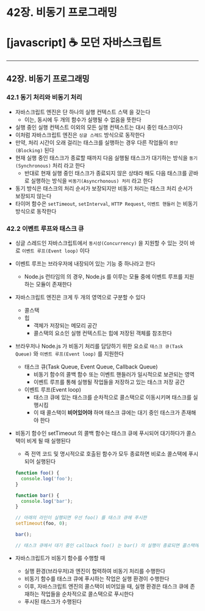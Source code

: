 # 42장. 비동기 프로그래밍

# [javascript] ☕ 모던 자바스크립트

---

## 42장. 비동기 프로그래밍

### 42.1 동기 처리와 비동기 처리

- 자바스크립트 엔진은 단 하나의 실행 컨텍스트 스택 을 갖는다
    - 이는, 동시에 두 개의 함수가 실행될 수 없음을 뜻한다
- 실행 중인 실행 컨텍스트 이외의 모든 실행 컨텍스트는 대시 중인 태스크이다
- 이처럼 자바스크립트 엔진은 `싱글 스레드` 방식으로 동작한다
- 만약, 처리 시간이 오래 걸리는 태스크를 실행하는 경우 다른 작업들이 `중단(Blocking)` 된다
- 현재 실행 중인 태스크가 종료할 때까지 다음 실행될 태스크가 대기하는 방식을 `동기(Synchronous)` 처리 라고 한다
    - 반대로 현재 실행 중인 태스크가 종료되지 않은 상태라 해도 다음 태스크를 곧바로 실행하는 방식을 `비동기(Asyncrhonous) 처리` 라고 한다
- 동기 방식은 태스크의 처리 순서가 보장되지만 비동기 처리는 태스크 처리 순서가 보장되지 않는다
- 타이머 함수은 `setTimeout`, `setInterval`, `HTTP Request`, `이벤트 핸들러` 는 비동기 방식으로 동작한다

### 42.2 이벤트 루프와 태스크 큐

- 싱글 스레드인 자바스크립트에서 `동시성(Concurrency)` 을 지원할 수 있는 것이 바로 `이벤트 루프(Event loop)` 이다
- 이벤트 루프는 브라우저에 내장되어 있는 기능 중 하나라고 한다
    - Node.js 런타임의 의 경우, Node.js 를 이루는 모듈 중에 이벤트 루프를 지원하는 모듈이 존재한다
- 자바스크립트 엔진은 크게 두 개의 영역으로 구분할 수 있다
    - 콜스택
    - 힙
        - 객체가 저장되는 메모리 공간
        - 콜스택의 요소인 실행 컨텍스트는 힙에 저장된 객체를 참조한다
- 브라우저나 Node.js 가 비동기 처리를 담당하기 위한 요소로 `태스크 큐(Task Queue)` 와 `이벤트 루프(Event loop)` 를 지원한다
    - 태스크 큐(Task Queue, Event Queue, Callback Queue)
        - 비동기 함수의 콜백 함수 또는 이벤트 핸들러가 일시적으로 보관되는 영역
        - 이벤트 루프를 통해 실행될 작업들을 저장하고 있는 태스크 저장 공간
    - 이벤트 루프(Event loop)
        - 태스크 큐에 있는 태스크를 순차적으로 콜스택으로 이동시키며 태스크를 실행시킴
        - 이 때 콜스택이 **비어있어야** 하며 태스크 큐에는 대기 중인 태스크가 존재해야 한다
- 비동기 함수인 setTimeout 의 콜백 함수는 태스크 큐에 푸시되어 대기하다가 콜스택이 비게 될 때 실행된다
    - 즉 전역 코드 및 명시적으로 호출된 함수가 모두 종료하면 비로소 콜스택에 푸시되어 실행된다
    
    ```jsx
    function foo() {
      console.log('foo');
    }
    
    function bar() {
      console.log('bar');
    }
    
    // 아래의 라인이 실행되면 우선 foo() 를 태스크 큐에 푸시한
    setTimeout(foo, 0);
    
    bar();
    
    // 태스크 큐에서 대기 중인 callback foo() 는 bar() 의 실행이 종료되면 콜스택에 푸시된다
    ```
    
- 자바스크립트가 비동기 함수를 수행할 때
    - 실행 환경(브라우저)과 엔진이 협력하여 비동기 처리를 수행한다
    - 비동기 함수를 태스크 큐에 푸시하는 작업은 실행 환경이 수행한다
    - 이후, 자바스크립트 엔진의 콜스택이 비어있을 때, 실행 환경은 태스크 큐에 존재하는 작업들을 순차적으로 콜스택으로 푸시한다
    - 푸시된 태스크가 수행된다